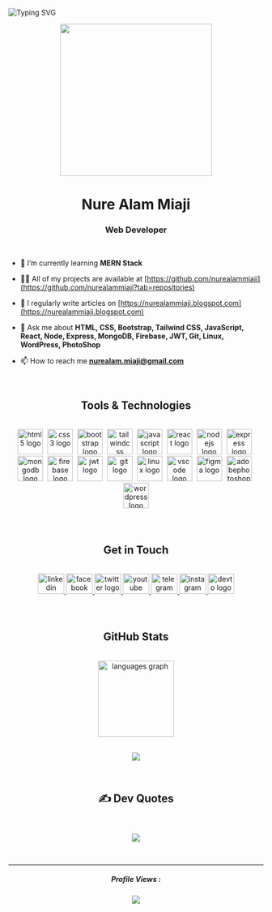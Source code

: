 ![Typing SVG](https://readme-typing-svg.herokuapp.com/?font=Righteous&color=016EEA&size=60&center=true&vCenter=true&width=900&height=100&lines=Assalamu+Alaikum+!;My+name+is+Nure+Alam+Miaji.;I+am+a+Web+Developer.;Feel+free+to+get+in+touch.;Nice+to+meet+you+!)

<div align="center">
<img height="300" src="https://nurealammiaji.github.io/developer-portfolio/images/my-bg2.png"  />
</div>

<h1 align="center">Nure Alam Miaji</h1>
<h3 align="center">Web Developer</h3>

<br>

- 🌱 I’m currently learning **MERN Stack**

- 👨‍💻 All of my projects are available at [https://github.com/nurealammiaji](https://github.com/nurealammiaji?tab=repositories)

- 📝 I regularly write articles on [https://nurealammiaji.blogspot.com](https://nurealammiaji.blogspot.com)

- 💬 Ask me about **HTML, CSS, Bootstrap, Tailwind CSS, JavaScript, React, Node, Express, MongoDB, Firebase, JWT, Git, Linux, WordPress, PhotoShop**

- 📫 How to reach me **nurealam.miaji@gmail.com**

<br>

<h2 align="center"> Tools & Technologies </h2>

<br>

<div align="center">
  <img src="https://skillicons.dev/icons?i=html" height="50" alt="html5 logo"  />
  <img width="1" />
  <img src="https://skillicons.dev/icons?i=css" height="50" alt="css3 logo"  />
  <img width="1" />
  <img src="https://skillicons.dev/icons?i=bootstrap" height="50" alt="bootstrap logo"  />
  <img width="1" />
  <img src="https://skillicons.dev/icons?i=tailwind" height="50" alt="tailwindcss logo"  />
  <img width="1" />
  <img src="https://skillicons.dev/icons?i=js" height="50" alt="javascript logo"  />
  <img width="1" />
  <img src="https://skillicons.dev/icons?i=react" height="50" alt="react logo"  />
  <img width="1" />
  <img src="https://skillicons.dev/icons?i=nodejs" height="50" alt="nodejs logo"  />
  <img width="1" />
  <img src="https://skillicons.dev/icons?i=express" height="50" alt="express logo"  />
  <img width="1" />
  <img src="https://skillicons.dev/icons?i=mongodb" height="50" alt="mongodb logo"  />
  <img width="1" />
  <img src="https://skillicons.dev/icons?i=firebase" height="50" alt="firebase logo"  />
  <img width="1" />
  <img src="https://user-images.githubusercontent.com/5418178/177059352-fe91dcd5-e17b-4103-88ae-70d6d396cf85.png" height="50" alt="jwt logo"  />
  <img width="1" />
  <img src="https://skillicons.dev/icons?i=git" height="50" alt="git logo"  />
  <img width="1" />
  <img src="https://skillicons.dev/icons?i=linux" height="50" alt="linux logo"  />
  <img width="1" />
  <img src="https://skillicons.dev/icons?i=vscode" height="50" alt="vscode logo"  />
  <img width="1" />
  <img src="https://skillicons.dev/icons?i=figma" height="50" alt="figma logo"  />
  <img width="1" />
  <img src="https://skillicons.dev/icons?i=ps" height="50" alt="adobephotoshop logo"  />
  <img width="1" />
  <img src="https://skillicons.dev/icons?i=wordpress" height="50" alt="wordpress logo"  />
</div>

###

<br>

###

<h2 align="center"> Get in Touch </h2>

<br>

<div align="center">
  <a href="https://www.linkedin.com/in/nurealammiaji" target="_blank">
    <img src="https://raw.githubusercontent.com/maurodesouza/profile-readme-generator/master/src/assets/icons/social/linkedin/default.svg" width="52" height="40" alt="linkedin logo"  />
  </a>
  <a href="https://www.facebook.com/nurealammiaji" target="_blank">
    <img src="https://raw.githubusercontent.com/maurodesouza/profile-readme-generator/master/src/assets/icons/social/facebook/default.svg" width="52" height="40" alt="facebook logo"  />
  </a>
  <a href="https://twitter.com/nurealammiaji" target="_blank">
    <img src="https://raw.githubusercontent.com/maurodesouza/profile-readme-generator/master/src/assets/icons/social/twitter/default.svg" width="52" height="40" alt="twitter logo"  />
  </a>
  <a href="https://www.youtube.com/@nurealammiaji" target="_blank">
    <img src="https://raw.githubusercontent.com/maurodesouza/profile-readme-generator/master/src/assets/icons/social/youtube/default.svg" width="52" height="40" alt="youtube logo"  />
  </a>
  <a href="https://t.me/nurealammiaji" target="_blank">
    <img src="https://raw.githubusercontent.com/maurodesouza/profile-readme-generator/master/src/assets/icons/social/telegram/default.svg" width="52" height="40" alt="telegram logo"  />
  </a>
  <a href="https://www.instagram.com/nurealammiaji" target="_blank">
    <img src="https://raw.githubusercontent.com/maurodesouza/profile-readme-generator/master/src/assets/icons/social/instagram/default.svg" width="52" height="40" alt="instagram logo"  />
  </a>
  <a href="https://dev.to/nurealammiaji" target="_blank">
    <img src="https://raw.githubusercontent.com/maurodesouza/profile-readme-generator/master/src/assets/icons/social/devto/default.svg" width="52" height="40" alt="devto logo"  />
  </a>
</div>

###

<br>

###

<h2 align="center"> GitHub Stats </h2>

<br>

<div align="center">

<img src="https://github-readme-stats.vercel.app/api/top-langs?username=nurealammiaji&locale=en&hide_title=false&layout=compact&card_width=320&langs_count=5&theme=dracula&hide_border=false&order=2" height="150" alt="languages graph"  />

</div>

<br>

<div align="center">

![](https://github-readme-streak-stats.herokuapp.com/?user=nurealammiaji&theme=dracula&hide_border=false)

</div>

<br>


###

<h2 align="center"> ✍️ Dev Quotes </h2>

<br>

<div align="center">

![](https://quotes-github-readme.vercel.app/api?type=horizontal&theme=radical)

</div>

<br>

---

<div align="center">
  <h5>Profile Views :</h5>
  <img src="https://profile-counter.glitch.me/nurealammiaji/count.svg?"  />
</div>

###

